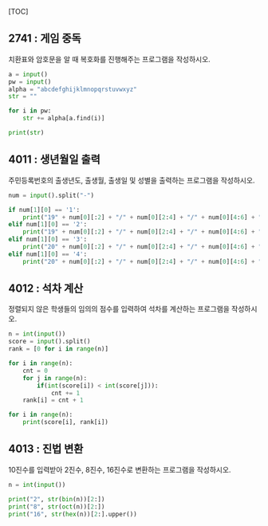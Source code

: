 [TOC]

## 2741 : 게임 중독

치환표와 암호문을 알 때 복호화를 진행해주는 프로그램을 작성하시오.

``` python
a = input()
pw = input()
alpha = "abcdefghijklmnopqrstuvwxyz"
str = ""

for i in pw:
    str += alpha[a.find(i)]

print(str)
```

## 4011 : 생년월일 출력

주민등록번호의 출생년도, 출생월, 출생일 및 성별을 출력하는 프로그램을 작성하시오.

``` python
num = input().split("-")

if num[1][0] == '1':
    print("19" + num[0][:2] + "/" + num[0][2:4] + "/" + num[0][4:6] + " M")
elif num[1][0] == '2':
    print("19" + num[0][:2] + "/" + num[0][2:4] + "/" + num[0][4:6] + " F")
elif num[1][0] == '3':
    print("20" + num[0][:2] + "/" + num[0][2:4] + "/" + num[0][4:6] + " M")
elif num[1][0] == '4':
    print("20" + num[0][:2] + "/" + num[0][2:4] + "/" + num[0][4:6] + " F")
```

## 4012 : 석차 계산

정렬되지 않은 학생들의 임의의 점수를 입력하여 석차를 계산하는 프로그램을 작성하시오.

``` python
n = int(input())
score = input().split()
rank = [0 for i in range(n)]

for i in range(n):
    cnt = 0
    for j in range(n):
        if(int(score[i]) < int(score[j])):
            cnt += 1
    rank[i] = cnt + 1

for i in range(n):
    print(score[i], rank[i])
```

## 4013 : 진법 변환

10진수를 입력받아 2진수, 8진수, 16진수로 변환하는 프로그램을 작성하시오.

``` python
n = int(input())

print("2", str(bin(n))[2:])
print("8", str(oct(n))[2:])
print("16", str(hex(n))[2:].upper())
```
